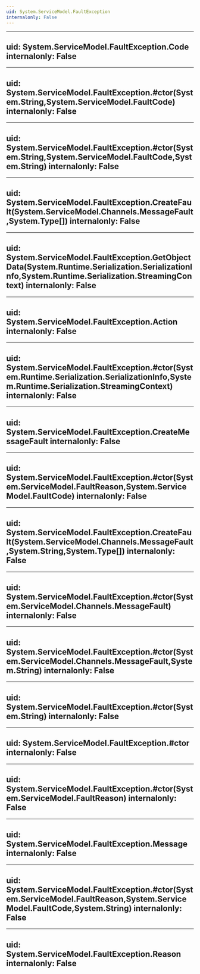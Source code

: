 ```yaml
---
uid: System.ServiceModel.FaultException
internalonly: False
---
```


---
uid: System.ServiceModel.FaultException.Code
internalonly: False
---

---
uid: System.ServiceModel.FaultException.#ctor(System.String,System.ServiceModel.FaultCode)
internalonly: False
---

---
uid: System.ServiceModel.FaultException.#ctor(System.String,System.ServiceModel.FaultCode,System.String)
internalonly: False
---

---
uid: System.ServiceModel.FaultException.CreateFault(System.ServiceModel.Channels.MessageFault,System.Type[])
internalonly: False
---

---
uid: System.ServiceModel.FaultException.GetObjectData(System.Runtime.Serialization.SerializationInfo,System.Runtime.Serialization.StreamingContext)
internalonly: False
---

---
uid: System.ServiceModel.FaultException.Action
internalonly: False
---

---
uid: System.ServiceModel.FaultException.#ctor(System.Runtime.Serialization.SerializationInfo,System.Runtime.Serialization.StreamingContext)
internalonly: False
---

---
uid: System.ServiceModel.FaultException.CreateMessageFault
internalonly: False
---

---
uid: System.ServiceModel.FaultException.#ctor(System.ServiceModel.FaultReason,System.ServiceModel.FaultCode)
internalonly: False
---

---
uid: System.ServiceModel.FaultException.CreateFault(System.ServiceModel.Channels.MessageFault,System.String,System.Type[])
internalonly: False
---

---
uid: System.ServiceModel.FaultException.#ctor(System.ServiceModel.Channels.MessageFault)
internalonly: False
---

---
uid: System.ServiceModel.FaultException.#ctor(System.ServiceModel.Channels.MessageFault,System.String)
internalonly: False
---

---
uid: System.ServiceModel.FaultException.#ctor(System.String)
internalonly: False
---

---
uid: System.ServiceModel.FaultException.#ctor
internalonly: False
---

---
uid: System.ServiceModel.FaultException.#ctor(System.ServiceModel.FaultReason)
internalonly: False
---

---
uid: System.ServiceModel.FaultException.Message
internalonly: False
---

---
uid: System.ServiceModel.FaultException.#ctor(System.ServiceModel.FaultReason,System.ServiceModel.FaultCode,System.String)
internalonly: False
---

---
uid: System.ServiceModel.FaultException.Reason
internalonly: False
---
